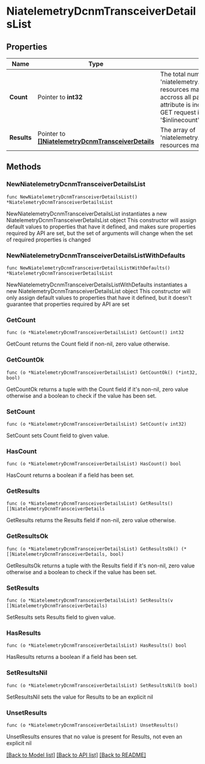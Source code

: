 # NiatelemetryDcnmTransceiverDetailsList

## Properties

Name | Type | Description | Notes
------------ | ------------- | ------------- | -------------
**Count** | Pointer to **int32** | The total number of &#39;niatelemetry.DcnmTransceiverDetails&#39; resources matching the request, accross all pages. The &#39;Count&#39; attribute is included when the HTTP GET request includes the &#39;$inlinecount&#39; parameter. | [optional] 
**Results** | Pointer to [**[]NiatelemetryDcnmTransceiverDetails**](NiatelemetryDcnmTransceiverDetails.md) | The array of &#39;niatelemetry.DcnmTransceiverDetails&#39; resources matching the request. | [optional] 

## Methods

### NewNiatelemetryDcnmTransceiverDetailsList

`func NewNiatelemetryDcnmTransceiverDetailsList() *NiatelemetryDcnmTransceiverDetailsList`

NewNiatelemetryDcnmTransceiverDetailsList instantiates a new NiatelemetryDcnmTransceiverDetailsList object
This constructor will assign default values to properties that have it defined,
and makes sure properties required by API are set, but the set of arguments
will change when the set of required properties is changed

### NewNiatelemetryDcnmTransceiverDetailsListWithDefaults

`func NewNiatelemetryDcnmTransceiverDetailsListWithDefaults() *NiatelemetryDcnmTransceiverDetailsList`

NewNiatelemetryDcnmTransceiverDetailsListWithDefaults instantiates a new NiatelemetryDcnmTransceiverDetailsList object
This constructor will only assign default values to properties that have it defined,
but it doesn't guarantee that properties required by API are set

### GetCount

`func (o *NiatelemetryDcnmTransceiverDetailsList) GetCount() int32`

GetCount returns the Count field if non-nil, zero value otherwise.

### GetCountOk

`func (o *NiatelemetryDcnmTransceiverDetailsList) GetCountOk() (*int32, bool)`

GetCountOk returns a tuple with the Count field if it's non-nil, zero value otherwise
and a boolean to check if the value has been set.

### SetCount

`func (o *NiatelemetryDcnmTransceiverDetailsList) SetCount(v int32)`

SetCount sets Count field to given value.

### HasCount

`func (o *NiatelemetryDcnmTransceiverDetailsList) HasCount() bool`

HasCount returns a boolean if a field has been set.

### GetResults

`func (o *NiatelemetryDcnmTransceiverDetailsList) GetResults() []NiatelemetryDcnmTransceiverDetails`

GetResults returns the Results field if non-nil, zero value otherwise.

### GetResultsOk

`func (o *NiatelemetryDcnmTransceiverDetailsList) GetResultsOk() (*[]NiatelemetryDcnmTransceiverDetails, bool)`

GetResultsOk returns a tuple with the Results field if it's non-nil, zero value otherwise
and a boolean to check if the value has been set.

### SetResults

`func (o *NiatelemetryDcnmTransceiverDetailsList) SetResults(v []NiatelemetryDcnmTransceiverDetails)`

SetResults sets Results field to given value.

### HasResults

`func (o *NiatelemetryDcnmTransceiverDetailsList) HasResults() bool`

HasResults returns a boolean if a field has been set.

### SetResultsNil

`func (o *NiatelemetryDcnmTransceiverDetailsList) SetResultsNil(b bool)`

 SetResultsNil sets the value for Results to be an explicit nil

### UnsetResults
`func (o *NiatelemetryDcnmTransceiverDetailsList) UnsetResults()`

UnsetResults ensures that no value is present for Results, not even an explicit nil

[[Back to Model list]](../README.md#documentation-for-models) [[Back to API list]](../README.md#documentation-for-api-endpoints) [[Back to README]](../README.md)


